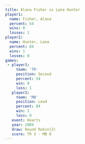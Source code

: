 ```yaml
---
title: Alana Fisher vs Lana Hunter
player1:             
  name: Fisher, Alana
  percent: 54        
  wins: 0            
  losses: 1          
player2:             
  name: Hunter, Lana 
  percent: 84        
  wins: 1            
  losses: 0          
games:
 - player1:          
     team: 'TR'      
     position: Second
     percent: 54     
     win: 0          
     loss: 1         
   player2:        
     team: 'MB'    
     position: Lead
     percent: 84   
     win: 1        
     loss: 0       
   event: Hearts       
   year: 2004          
   draw: Round Robin(2)
   score: TR 3 - MB 8  
---
```

